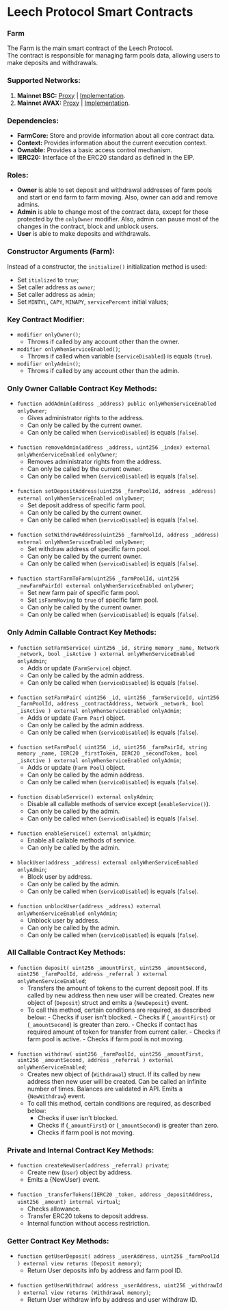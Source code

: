 # Leech Protocol Smart Contracts

### Farm

The Farm is the main smart contract of the Leech Protocol. <br>
The contract is responsible for managing farm pools data, allowing users to make deposits and withdrawals.

### Supported Networks:

1.  **Mainnet BSC:** [Proxy](https://bscscan.com/address/0xe7dce0fc5017e171d87f647d79a8494747c39190#readProxyContract) | [Implementation](https://bscscan.com/address/0xffe9a7794bdc6502d4fb1d67323aab967a5bd306#code#F1#L1).
2.  **Mainnet AVAX:** [Proxy](https://snowtrace.io/address/0xe7dce0fc5017e171d87f647d79a8494747c39190#readProxyContract) | [Implementation](https://snowtrace.io/address/0xffe9a7794bdc6502d4fb1d67323aab967a5bd306#code#F1#L1).

### Dependencies:

-   **FarmCore:** Store and provide information about all core contract data.
-   **Context:** Provides information about the current execution context.
-   **Ownable:** Provides a basic access control mechanism.
-   **IERC20:** Interface of the ERC20 standard as defined in the EIP.

### Roles:

-   **Owner** is able to set deposit and withdrawal addresses of farm pools and start or end farm to farm moving. Also, owner can add and remove admins.
-   **Admin** is able to change most of the contract data, except for those protected by the `onlyOwner` modifier. Also, admin can pause most of the changes in the contract, block and unblock users.
-   **User** is able to make deposits and withdrawals.

### Constructor Arguments (Farm):

Instead of a constructor, the `initialize()` initialization method is used:

-   Set `itialized` to `true`;
-   Set caller address as `owner`;
-   Set caller address as `admin`;
-   Set `MINTVL`, `CAPY`, `MINAPY`, `servicePercent` initial values;

### Key Contract Modifier:

-   `modifier onlyOwner()`;
    -   Throws if called by any account other than the owner.
-   `modifier onlyWhenServiceEnabled()`;
    -   Throws if called when variable (`serviceDisabled`) is equals (`true`).
-   `modifier onlyAdmin()`;
    -   Throws if called by any account other than the admin.

### Only Owner Callable Contract Key Methods:

-   `function addAdmin(address _address) public onlyWhenServiceEnabled onlyOwner`;
    -   Gives administrator rights to the address.
    -   Can only be called by the current owner.
    -   Can only be called when (`serviceDisabled`) is equals (`false`).
        <br> &nbsp;
-   `function removeAdmin(address _address, uint256 _index) external onlyWhenServiceEnabled onlyOwner`;
    -   Removes administrator rights from the address.
    -   Can only be called by the current owner.
    -   Can only be called when (`serviceDisabled`) is equals (`false`).
        <br> &nbsp;
-   `function setDepositAddress(uint256 _farmPoolId, address _address) external onlyWhenServiceEnabled onlyOwner`;
    -   Set deposit address of specific farm pool.
    -   Can only be called by the current owner.
    -   Can only be called when (`serviceDisabled`) is equals (`false`).
        <br> &nbsp;
-   `function setWithdrawAddress(uint256 _farmPoolId, address _address) external onlyWhenServiceEnabled onlyOwner`;
    -   Set withdraw address of specific farm pool.
    -   Can only be called by the current owner.
    -   Can only be called when (`serviceDisabled`) is equals (`false`).
        <br> &nbsp;
-   `function startFarmToFarm(uint256 _farmPoolId, uint256 _newFarmPairId) external onlyWhenServiceEnabled onlyOwner`;
    -   Set new farm pair of specific farm pool.
    -   Set `isFarmMoving` to `true` of specific farm pool.
    -   Can only be called by the current owner.
    -   Can only be called when (`serviceDisabled`) is equals (`false`).

### Only Admin Callable Contract Key Methods:

-   `function setFarmService( uint256 _id, string memory _name, Network _network, bool _isActive ) external onlyWhenServiceEnabled onlyAdmin`;
    -   Adds or update (`FarmService`) object.
    -   Can only be called by the admin address.
    -   Can only be called when (`serviceDisabled`) is equals (`false`).
        <br> &nbsp;
-   `function setFarmPair( uint256 _id, uint256 _farmServiceId, uint256 _farmPoolId, address _contractAddress, Network _network, bool _isActive ) external onlyWhenServiceEnabled onlyAdmin`;
    -   Adds or update (`Farm Pair`) object.
    -   Can only be called by the admin address.
    -   Can only be called when (`serviceDisabled`) is equals (`false`).
        <br> &nbsp;
-   `function setFarmPool( uint256 _id, uint256 _farmPairId, string memory _name, IERC20 _firstToken, IERC20 _secondToken, bool _isActive ) external onlyWhenServiceEnabled onlyAdmin`;
    -   Adds or update (`Farm Pool`) object.
    -   Can only be called by the admin address.
    -   Can only be called when (`serviceDisabled`) is equals (`false`).
        <br> &nbsp;
-   `function disableService() external onlyAdmin`;
    -   Disable all callable methods of service except (`enableService()`).
    -   Can only be called by the admin.
    -   Can only be called when (`serviceDisabled`) is equals (`false`).
        <br> &nbsp;
-   `function enableService() external onlyAdmin`;
    -   Enable all callable methods of service.
    -   Can only be called by the admin.
        <br> &nbsp;
-   `blockUser(address _address) external onlyWhenServiceEnabled onlyAdmin`;
    -   Block user by address.
    -   Can only be called by the admin.
    -   Can only be called when (`serviceDisabled`) is equals (`false`).
        <br> &nbsp;
-   `function unblockUser(address _address) external onlyWhenServiceEnabled onlyAdmin`;
    -   Unblock user by address.
    -   Can only be called by the admin.
    -   Can only be called when (`serviceDisabled`) is equals (`false`).

### All Callable Contract Key Methods:

-   `function deposit( uint256 _amountFirst, uint256 _amountSecond, uint256 _farmPoolId, address _referral ) external onlyWhenServiceEnabled`;
    -   Transfers the amount of tokens to the current deposit pool. If its called by new address then new user will be created. Creates new object of (`Deposit`) struct and emits a {`NewDeposit`} event.
    -   To call this method, certain conditions are required, as described below: - Checks if user isn't blocked. - Checks if (`_amountFirst`) or (`_amountSecond`) is greater than zero. - Checks if contact has required amount of token for transfer from current caller. - Checks if farm pool is active. - Checks if farm pool is not moving.
        <br> &nbsp;
-   `function withdraw( uint256 _farmPoolId, uint256 _amountFirst, uint256 _amountSecond, address _referral ) external onlyWhenServiceEnabled`;
    -   Creates new object of (`Withdrawal`) struct. If its called by new address then new user will be created. Can be called an infinite number of times. Balances are validated in API. Emits a {`NewWithdraw`} event.
    -   To call this method, certain conditions are required, as described below:
        -   Checks if user isn't blocked.
        -   Checks if (`_amountFirst`) or (`_amountSecond`) is greater than zero.
        -   Checks if farm pool is not moving.

### Private and Internal Contract Key Methods:

-   `function createNewUser(address _referral) private`;
    -   Create new (`User`) object by address.
    -   Emits a {NewUser} event.
        <br> &nbsp;
-   `function _transferTokens(IERC20 _token, address _depositAddress, uint256 _amount) internal virtual`;
    -   Checks allowance.
    -   Transfer ERC20 tokens to deposit address.
    -   Internal function without access restriction.

### Getter Contract Key Methods:

-   `function getUserDeposit( address _userAddress, uint256 _farmPoolId ) external view returns (Deposit memory)`;
    -   Return User deposits info by address and farm pool ID.
        <br> &nbsp;
-   `function getUserWithdraw( address _userAddress, uint256 _withdrawId ) external view returns (Withdrawal memory)`;
    -   Return User withdraw info by address and user withdraw ID.
